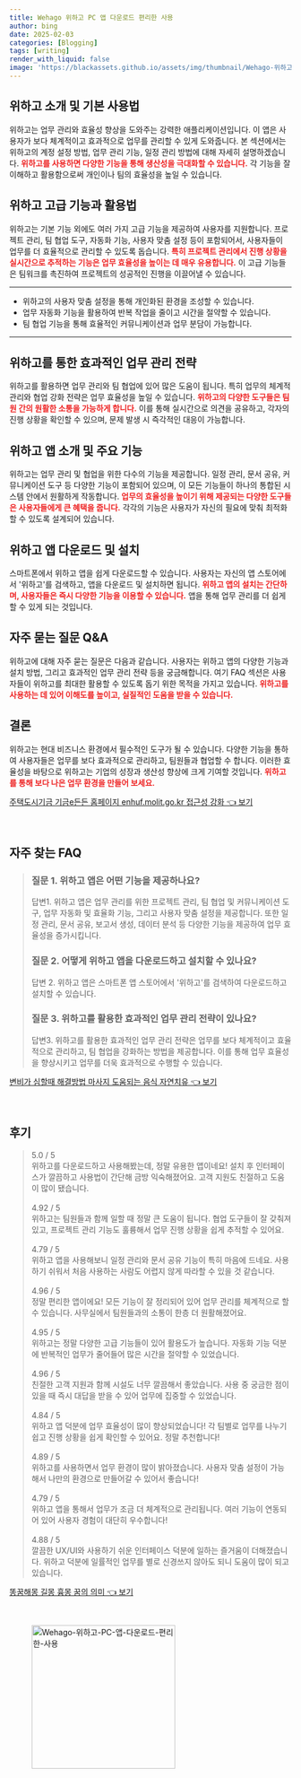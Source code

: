 ```yaml
---
title: Wehago 위하고 PC 앱 다운로드 편리한 사용
author: bing
date: 2025-02-03
categories: [Blogging]
tags: [writing]
render_with_liquid: false
image: 'https://blackassets.github.io/assets/img/thumbnail/Wehago-위하고-PC-앱-다운로드-편리한-사용.webp'
---
```



<h2 id='위하고 소개 및 기본 사용법'>위하고 소개 및 기본 사용법</h2>

<p>위하고는 업무 관리와 효율성 향상을 도와주는 강력한 애플리케이션입니다. 이 앱은 사용자가 보다 체계적이고 효과적으로 업무를 관리할 수 있게 도와줍니다. 본 섹션에서는 위하고의 계정 설정 방법, 업무 관리 기능, 일정 관리 방법에 대해 자세히 설명하겠습니다. <b><span style="color: #ee2323;">위하고를 사용하면 다양한 기능을 통해 생산성을 극대화할 수 있습니다.</span></b> 각 기능을 잘 이해하고 활용함으로써 개인이나 팀의 효율성을 높일 수 있습니다.</p>

<h2 id='위하고 고급 기능과 활용법'>위하고 고급 기능과 활용법</h2>

<p>위하고는 기본 기능 외에도 여러 가지 고급 기능을 제공하여 사용자를 지원합니다. 프로젝트 관리, 팀 협업 도구, 자동화 기능, 사용자 맞춤 설정 등이 포함되어서, 사용자들이 업무를 더 효율적으로 관리할 수 있도록 돕습니다. <b><span style="color: #ee2323;">특히 프로젝트 관리에서 진행 상황을 실시간으로 추적하는 기능은 업무 효율성을 높이는 데 매우 유용합니다.</span></b> 이 고급 기능들은 팀워크를 촉진하여 프로젝트의 성공적인 진행을 이끌어낼 수 있습니다.</p>

<hr />

<ul>
    <li>위하고의 사용자 맞춤 설정을 통해 개인화된 환경을 조성할 수 있습니다.</li>
    <li>업무 자동화 기능을 활용하여 반복 작업을 줄이고 시간을 절약할 수 있습니다.</li>
    <li>팀 협업 기능을 통해 효율적인 커뮤니케이션과 업무 분담이 가능합니다.</li>
</ul>

<hr />

<h2 id='업무 관리 전략'>위하고를 통한 효과적인 업무 관리 전략</h2>

<p>위하고를 활용하면 업무 관리와 팀 협업에 있어 많은 도움이 됩니다. 특히 업무의 체계적 관리와 협업 강화 전략은 업무 효율성을 높일 수 있습니다. <b><span style="color: #ee2323;">위하고의 다양한 도구들은 팀원 간의 원활한 소통을 가능하게 합니다.</span></b> 이를 통해 실시간으로 의견을 공유하고, 각자의 진행 상황을 확인할 수 있으며, 문제 발생 시 즉각적인 대응이 가능합니다.</p>

<h2 id='위하고 앱 주요 기능'>위하고 앱 소개 및 주요 기능</h2>

<p>위하고는 업무 관리 및 협업을 위한 다수의 기능을 제공합니다. 일정 관리, 문서 공유, 커뮤니케이션 도구 등 다양한 기능이 포함되어 있으며, 이 모든 기능들이 하나의 통합된 시스템 안에서 원활하게 작동합니다. <b><span style="color: #ee2323;">업무의 효율성을 높이기 위해 제공되는 다양한 도구들은 사용자들에게 큰 혜택을 줍니다.</span></b> 각각의 기능은 사용자가 자신의 필요에 맞춰 최적화할 수 있도록 설계되어 있습니다.</p>

<h2 id='위하고 앱 다운로드 및 설치'>위하고 앱 다운로드 및 설치</h2>

<p>스마트폰에서 위하고 앱을 쉽게 다운로드할 수 있습니다. 사용자는 자신의 앱 스토어에서 '위하고'를 검색하고, 앱을 다운로드 및 설치하면 됩니다. <b><span style="color: #ee2323;">위하고 앱의 설치는 간단하며, 사용자들은 즉시 다양한 기능을 이용할 수 있습니다.</span></b> 앱을 통해 업무 관리를 더 쉽게 할 수 있게 되는 것입니다.</p>

<h2 id='자주 묻는 질문'>자주 묻는 질문 Q&A</h2>

<p>위하고에 대해 자주 묻는 질문은 다음과 같습니다. 사용자는 위하고 앱의 다양한 기능과 설치 방법, 그리고 효과적인 업무 관리 전략 등을 궁금해합니다. 여기 FAQ 섹션은 사용자들이 위하고를 최대한 활용할 수 있도록 돕기 위한 목적을 가지고 있습니다. <b><span style="color: #ee2323;">위하고를 사용하는 데 있어 이해도를 높이고, 실질적인 도움을 받을 수 있습니다.</span></b></p>

<h2 id='결론'>결론</h2>

<p>위하고는 현대 비즈니스 환경에서 필수적인 도구가 될 수 있습니다. 다양한 기능을 통하여 사용자들은 업무를 보다 효과적으로 관리하고, 팀원들과 협업할 수 합니다. 이러한 효율성을 바탕으로 위하고는 기업의 성장과 생산성 향상에 크게 기여할 것입니다. <b><span style="color: #ee2323;">위하고를 통해 보다 나은 업무 환경을 만들어 보세요.</span></b></p>


<p><a class="click-button" title="주택도시기금 기금e든든 홈페이지 enhuf.molit.go.kr 접근성 강화" href="https://blackassets.github.io/posts/%EC%A3%BC%ED%83%9D%EB%8F%84%EC%8B%9C%EA%B8%B0%EA%B8%88-%EA%B8%B0%EA%B8%88e%EB%93%A0%EB%93%A0-%ED%99%88%ED%8E%98%EC%9D%B4%EC%A7%80-enhuf.molit.go.kr-%EC%A0%91%EA%B7%BC%EC%84%B1-%EA%B0%95%ED%99%94/" rel="dofollow">주택도시기금 기금e든든 홈페이지 enhuf.molit.go.kr 접근성 강화 👈 보기</a></p><br>
<h2 id='자주_찾는_FAQ'>자주 찾는 FAQ</h2>
<div itemscope="" itemtype="https://schema.org/FAQPage"> 
<blockquote> 
<div itemscope="" itemprop="mainEntity" itemtype="https://schema.org/Question"> 
<h3 itemprop="name">질문 1. 위하고 앱은 어떤 기능을 제공하나요?</h3> 
<div itemscope="" itemprop="acceptedAnswer" itemtype="https://schema.org/Answer"> 
<span itemprop="text"> 
<p>답변1. 위하고 앱은 업무 관리를 위한 프로젝트 관리, 팀 협업 및 커뮤니케이션 도구, 업무 자동화 및 효율화 기능, 그리고 사용자 맞춤 설정을 제공합니다. 또한 일정 관리, 문서 공유, 보고서 생성, 데이터 분석 등 다양한 기능을 제공하여 업무 효율성을 증가시킵니다.</p> 
</span> 
</div> 
</div> 
<div itemscope="" itemprop="mainEntity" itemtype="https://schema.org/Question"> 
<h3 itemprop="name">질문 2. 어떻게 위하고 앱을 다운로드하고 설치할 수 있나요?</h3> 
<div itemscope="" itemprop="acceptedAnswer" itemtype="https://schema.org/Answer"> 
<span itemprop="text"> 
<p>답변 2. 위하고 앱은 스마트폰 앱 스토어에서 '위하고'를 검색하여 다운로드하고 설치할 수 있습니다.</p> 
</span> 
</div> 
</div> 
<div itemscope="" itemprop="mainEntity" itemtype="https://schema.org/Question"> 
<h3 itemprop="name">질문 3. 위하고를 활용한 효과적인 업무 관리 전략이 있나요?</h3> 
<div itemscope="" itemprop="acceptedAnswer" itemtype="https://schema.org/Answer"> 
<span itemprop="text"> 
<p>답변3. 위하고를 활용한 효과적인 업무 관리 전략은 업무를 보다 체계적이고 효율적으로 관리하고, 팀 협업을 강화하는 방법을 제공합니다. 이를 통해 업무 효율성을 향상시키고 업무를 더욱 효과적으로 수행할 수 있습니다.</p> 
</span> 
</div> 
</div> 
</blockquote> 
</div>
<p><a class="click-button" title="변비가 심할때 해결방법 마사지 도움되는 음식 자연치유" href="https://blackassets.github.io/posts/%EB%B3%80%EB%B9%84%EA%B0%80-%EC%8B%AC%ED%95%A0%EB%95%8C-%ED%95%B4%EA%B2%B0%EB%B0%A9%EB%B2%95-%EB%A7%88%EC%82%AC%EC%A7%80-%EB%8F%84%EC%9B%80%EB%90%98%EB%8A%94-%EC%9D%8C%EC%8B%9D-%EC%9E%90%EC%97%B0%EC%B9%98%EC%9C%A0/" rel="dofollow">변비가 심할때 해결방법 마사지 도움되는 음식 자연치유 👈 보기</a></p><br>
<h2 id='후기'>후기</h2>
<div itemscope itemtype="https://schema.org/Product">
  <blockquote>
  <div itemprop="review" itemscope itemtype="https://schema.org/Review">
      <div itemprop="reviewRating" itemscope itemtype="https://schema.org/Rating"> <span itemprop="ratingValue">5.0</span> / <span itemprop="bestRating">5</span> </div>
      <span itemprop="reviewBody">위하고를 다운로드하고 사용해봤는데, 정말 유용한 앱이네요! 설치 후 인터페이스가 깔끔하고 사용법이 간단해 금방 익숙해졌어요. 고객 지원도 친절하고 도움이 많이 됐습니다.</span>
  </div>
  <br>
  <div itemprop="review" itemscope itemtype="https://schema.org/Review">
      <div itemprop="reviewRating" itemscope itemtype="https://schema.org/Rating"> <span itemprop="ratingValue">4.92</span> / <span itemprop="bestRating">5</span> </div>
      <span itemprop="reviewBody">위하고는 팀원들과 함께 일할 때 정말 큰 도움이 됩니다. 협업 도구들이 잘 갖춰져 있고, 프로젝트 관리 기능도 훌륭해서 업무 진행 상황을 쉽게 추적할 수 있어요.</span>
  </div>
  <br>
  <div itemprop="review" itemscope itemtype="https://schema.org/Review">
      <div itemprop="reviewRating" itemscope itemtype="https://schema.org/Rating"> <span itemprop="ratingValue">4.79</span> / <span itemprop="bestRating">5</span> </div>
      <span itemprop="reviewBody">위하고 앱을 사용해보니 일정 관리와 문서 공유 기능이 특히 마음에 드네요. 사용하기 쉬워서 처음 사용하는 사람도 어렵지 않게 따라할 수 있을 것 같습니다.</span>
  </div>
  <br>
  <div itemprop="review" itemscope itemtype="https://schema.org/Review">
      <div itemprop="reviewRating" itemscope itemtype="https://schema.org/Rating"> <span itemprop="ratingValue">4.96</span> / <span itemprop="bestRating">5</span> </div>
      <span itemprop="reviewBody">정말 편리한 앱이에요! 모든 기능이 잘 정리되어 있어 업무 관리를 체계적으로 할 수 있습니다. 사무실에서 팀원들과의 소통이 한층 더 원활해졌어요.</span>
  </div>
  <br>
  <div itemprop="review" itemscope itemtype="https://schema.org/Review">
      <div itemprop="reviewRating" itemscope itemtype="https://schema.org/Rating"> <span itemprop="ratingValue">4.95</span> / <span itemprop="bestRating">5</span> </div>
      <span itemprop="reviewBody">위하고는 정말 다양한 고급 기능들이 있어 활용도가 높습니다. 자동화 기능 덕분에 반복적인 업무가 줄어들어 많은 시간을 절약할 수 있었습니다.</span>
  </div>
  <br>
  <div itemprop="review" itemscope itemtype="https://schema.org/Review">
      <div itemprop="reviewRating" itemscope itemtype="https://schema.org/Rating"> <span itemprop="ratingValue">4.96</span> / <span itemprop="bestRating">5</span> </div>
      <span itemprop="reviewBody">친절한 고객 지원과 함께 시설도 너무 깔끔해서 좋았습니다. 사용 중 궁금한 점이 있을 때 즉시 대답을 받을 수 있어 업무에 집중할 수 있었습니다.</span>
  </div>
  <br>
  <div itemprop="review" itemscope itemtype="https://schema.org/Review">
      <div itemprop="reviewRating" itemscope itemtype="https://schema.org/Rating"> <span itemprop="ratingValue">4.84</span> / <span itemprop="bestRating">5</span> </div>
      <span itemprop="reviewBody">위하고 앱 덕분에 업무 효율성이 많이 향상되었습니다! 각 팀별로 업무를 나누기 쉽고 진행 상황을 쉽게 확인할 수 있어요. 정말 추천합니다!</span>
  </div>
  <br>
  <div itemprop="review" itemscope itemtype="https://schema.org/Review">
      <div itemprop="reviewRating" itemscope itemtype="https://schema.org/Rating"> <span itemprop="ratingValue">4.89</span> / <span itemprop="bestRating">5</span> </div>
      <span itemprop="reviewBody">위하고를 사용하면서 업무 환경이 많이 밝아졌습니다. 사용자 맞춤 설정이 가능해서 나만의 환경으로 만들어갈 수 있어서 좋습니다!</span>
  </div>
  <br>
  <div itemprop="review" itemscope itemtype="https://schema.org/Review">
      <div itemprop="reviewRating" itemscope itemtype="https://schema.org/Rating"> <span itemprop="ratingValue">4.79</span> / <span itemprop="bestRating">5</span> </div>
      <span itemprop="reviewBody">위하고 앱을 통해서 업무가 조금 더 체계적으로 관리됩니다. 여러 기능이 연동되어 있어 사용자 경험이 대단히 우수합니다!</span>
  </div>
  <br>
  <div itemprop="review" itemscope itemtype="https://schema.org/Review">
      <div itemprop="reviewRating" itemscope itemtype="https://schema.org/Rating"> <span itemprop="ratingValue">4.88</span> / <span itemprop="bestRating">5</span> </div>
      <span itemprop="reviewBody">깔끔한 UX/UI와 사용하기 쉬운 인터페이스 덕분에 일하는 즐거움이 더해졌습니다. 위하고 덕분에 일률적인 업무를 별로 신경쓰지 않아도 되니 도움이 많이 되고 있습니다.</span>
  </div>
  </blockquote>
</div>
<p><a class="click-button" title="똥꿈해몽 길몽 흉몽 꿈의 의미" href="https://blackassets.github.io/posts/%EB%98%A5%EA%BF%88%ED%95%B4%EB%AA%BD-%EA%B8%B8%EB%AA%BD-%ED%9D%89%EB%AA%BD-%EA%BF%88%EC%9D%98-%EC%9D%98%EB%AF%B8/" rel="dofollow">똥꿈해몽 길몽 흉몽 꿈의 의미 👈 보기</a></p><br>
<figure class="image"><img src="https://blackassets.github.io/assets/img/thumbnail/Wehago-위하고-PC-앱-다운로드-편리한-사용.webp" alt="Wehago-위하고-PC-앱-다운로드-편리한-사용" width="256" height="256"></figure>